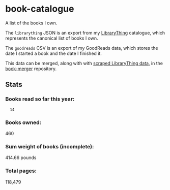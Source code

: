 book-catalogue
==============

A list of the books I own.

The `librarything` JSON is an export from my [LibraryThing](https://www.librarything.com/catalog/tripofmice) catalogue, which represents the canonical list of books I own.

The `goodreads` CSV is an export of my GoodReads data, which stores the date I started a book and the date I finished it.

This data can be merged, along with with [scraped LibraryThing data](https://github.com/mouse-reeve/book-scraper), in the [book-merger](https://github.com/mouse-reeve/book-merger) repository.

## Stats

### Books read so far this year:
      14

### Books owned:
460

### Sum weight of books (incomplete):
414.66 pounds

### Total pages:
118,479

